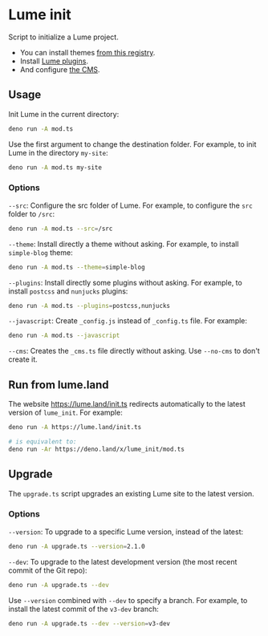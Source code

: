 # Lume init

Script to initialize a Lume project.

- You can install themes
  [from this registry](https://github.com/lumeland/themes).
- Install [Lume plugins](https://lume.land/plugins/).
- And configure [the CMS](https://lume.land/cms/).

## Usage

Init Lume in the current directory:

```sh
deno run -A mod.ts
```

Use the first argument to change the destination folder. For example, to init
Lume in the directory `my-site`:

```sh
deno run -A mod.ts my-site
```

### Options

`--src`: Configure the src folder of Lume. For example, to configure the `src`
folder to `/src`:

```sh
deno run -A mod.ts --src=/src
```

`--theme`: Install directly a theme without asking. For example, to install
`simple-blog` theme:

```sh
deno run -A mod.ts --theme=simple-blog
```

`--plugins`: Install directly some plugins without asking. For example, to
install `postcss` and `nunjucks` plugins:

```sh
deno run -A mod.ts --plugins=postcss,nunjucks
```

`--javascript`: Create `_config.js` instead of `_config.ts` file. For example:

```sh
deno run -A mod.ts --javascript
```

`--cms`: Creates the `_cms.ts` file directly without asking. Use `--no-cms` to
don't create it.

## Run from lume.land

The website https://lume.land/init.ts redirects automatically to the latest
version of `lume_init`. For example:

```sh
deno run -A https://lume.land/init.ts

# is equivalent to:
deno run -Ar https://deno.land/x/lume_init/mod.ts
```

## Upgrade

The `upgrade.ts` script upgrades an existing Lume site to the latest version.

### Options

`--version`: To upgrade to a specific Lume version, instead of the latest:

```sh
deno run -A upgrade.ts --version=2.1.0
```

`--dev`: To upgrade to the latest development version (the most recent commit of
the Git repo):

```sh
deno run -A upgrade.ts --dev
```

Use `--version` combined with `--dev` to specify a branch. For example, to
install the latest commit of the `v3-dev` branch:

```sh
deno run -A upgrade.ts --dev --version=v3-dev
```
